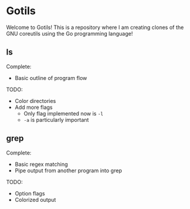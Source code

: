 # Gotils

Welcome to Gotils! This is a repository where I am creating clones of the GNU coreutils using the Go programming language!

## ls
Complete:
- Basic outline of program flow

TODO:
- Color directories
- Add more flags
    - Only flag implemented now is `-l`
    - `-a` is particularly important

## grep
Complete:
- Basic regex matching
- Pipe output from another program into grep

TODO:
- Option flags
- Colorized output